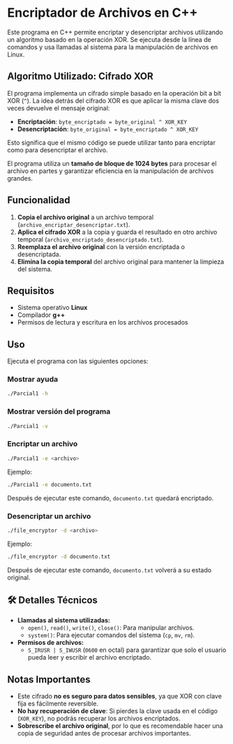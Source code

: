 # Encriptador de Archivos en C++

Este programa en C++ permite encriptar y desencriptar archivos utilizando un algoritmo basado en la operación XOR. Se ejecuta desde la línea de comandos y usa llamadas al sistema para la manipulación de archivos en Linux.

## Algoritmo Utilizado: Cifrado XOR

El programa implementa un cifrado simple basado en la operación bit a bit XOR (`^`). La idea detrás del cifrado XOR es que aplicar la misma clave dos veces devuelve el mensaje original:

- **Encriptación**: `byte_encriptado = byte_original ^ XOR_KEY`
- **Desencriptación**: `byte_original = byte_encriptado ^ XOR_KEY`

Esto significa que el mismo código se puede utilizar tanto para encriptar como para desencriptar el archivo.

El programa utiliza un **tamaño de bloque de 1024 bytes** para procesar el archivo en partes y garantizar eficiencia en la manipulación de archivos grandes.

## Funcionalidad

1. **Copia el archivo original** a un archivo temporal (`archivo_encriptar_desencriptar.txt`).
2. **Aplica el cifrado XOR** a la copia y guarda el resultado en otro archivo temporal (`archivo_encriptado_desencriptado.txt`).
3. **Reemplaza el archivo original** con la versión encriptada o desencriptada.
4. **Elimina la copia temporal** del archivo original para mantener la limpieza del sistema.

## Requisitos

- Sistema operativo **Linux**
- Compilador **g++**
- Permisos de lectura y escritura en los archivos procesados

## Uso

Ejecuta el programa con las siguientes opciones:

### Mostrar ayuda
```bash
./Parcial1 -h
```

### Mostrar versión del programa
```bash
./Parcial1 -v
```

### Encriptar un archivo
```bash
./Parcial1 -e <archivo>
```
Ejemplo:
```bash
./Parcial1 -e documento.txt
```
Después de ejecutar este comando, `documento.txt` quedará encriptado.

### Desencriptar un archivo
```bash
./file_encryptor -d <archivo>
```
Ejemplo:
```bash
./file_encryptor -d documento.txt
```
Después de ejecutar este comando, `documento.txt` volverá a su estado original.

## 🛠️ Detalles Técnicos

- **Llamadas al sistema utilizadas:**
  - `open()`, `read()`, `write()`, `close()`: Para manipular archivos.
  - `system()`: Para ejecutar comandos del sistema (`cp`, `mv`, `rm`).
- **Permisos de archivos:**
  - `S_IRUSR | S_IWUSR` (`0600` en octal) para garantizar que solo el usuario pueda leer y escribir el archivo encriptado.

## Notas Importantes

- Este cifrado **no es seguro para datos sensibles**, ya que XOR con clave fija es fácilmente reversible.
- **No hay recuperación de clave**: Si pierdes la clave usada en el código (`XOR_KEY`), no podrás recuperar los archivos encriptados.
- **Sobrescribe el archivo original**, por lo que es recomendable hacer una copia de seguridad antes de procesar archivos importantes.

